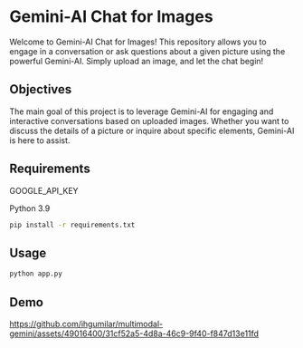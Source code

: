 # Gemini-AI Chat for Images

Welcome to Gemini-AI Chat for Images! This repository allows you to engage in a conversation or ask questions about a given picture using the powerful Gemini-AI. Simply upload an image, and let the chat begin!

## Objectives

The main goal of this project is to leverage Gemini-AI for engaging and interactive conversations based on uploaded images. Whether you want to discuss the details of a picture or inquire about specific elements, Gemini-AI is here to assist.

## Requirements

GOOGLE_API_KEY

Python 3.9

```bash
pip install -r requirements.txt

```

## Usage

```bash
python app.py

```
## Demo

https://github.com/ihgumilar/multimodal-gemini/assets/49016400/31cf52a5-4d8a-46c9-9f40-f847d13e11fd

